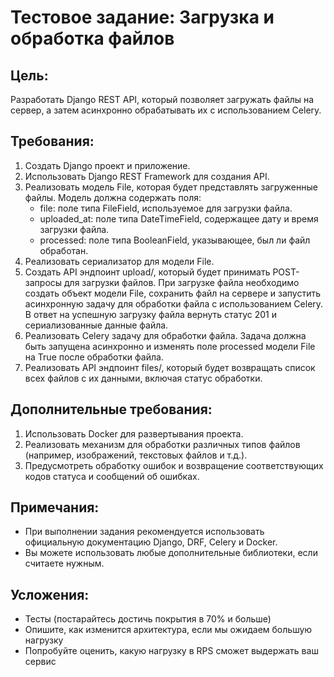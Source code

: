 # Тестовое задание: Загрузка и обработка файлов
## Цель:
Разработать Django REST API, который позволяет загружать файлы на сервер, а затем асинхронно обрабатывать их с использованием Celery.

## Требования:
1. Создать Django проект и приложение.
1. Использовать Django REST Framework для создания API.
1. Реализовать модель File, которая будет представлять загруженные файлы. Модель должна содержать поля:
    * file: поле типа FileField, используемое для загрузки файла.
    * uploaded_at: поле типа DateTimeField, содержащее дату и время загрузки файла.
    * processed: поле типа BooleanField, указывающее, был ли файл обработан.
1. Реализовать сериализатор для модели File.
1. Создать API эндпоинт upload/, который будет принимать POST-запросы для загрузки файлов. При загрузке файла необходимо создать объект модели File, сохранить файл на сервере и запустить асинхронную задачу для обработки файла с использованием Celery. В ответ на успешную загрузку файла вернуть статус 201 и сериализованные данные файла.
1. Реализовать Celery задачу для обработки файла. Задача должна быть запущена асинхронно и изменять поле processed модели File на True после обработки файла.
1. Реализовать API эндпоинт files/, который будет возвращать список всех файлов с их данными, включая статус обработки.

## Дополнительные требования:
1. Использовать Docker для развертывания проекта.
1. Реализовать механизм для обработки различных типов файлов (например, изображений, текстовых файлов и т.д.).
1. Предусмотреть обработку ошибок и возвращение соответствующих кодов статуса и сообщений об ошибках.

## Примечания:
* При выполнении задания рекомендуется использовать официальную документацию Django, DRF, Celery и Docker.
* Вы можете использовать любые дополнительные библиотеки, если считаете нужным.

## Усложения:
* Тесты (постарайтесь достичь покрытия в 70% и больше)
* Опишите, как изменится архитектура, если мы ожидаем большую нагрузку
* Попробуйте оценить, какую нагрузку в RPS сможет выдержать ваш сервис
